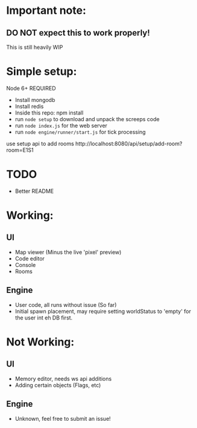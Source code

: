 # Important note:
## DO NOT expect this to work properly!
This is still heavily WIP

# Simple setup: 

Node 6+ REQUIRED

* Install mongodb
* Install redis
* Inside this repo:
	npm install
* run `node setup` to download and unpack the screeps code
* run `node index.js` for the web server
* run `node engine/runner/start.js` for tick processing

use setup api to add rooms
http://localhost:8080/api/setup/add-room?room=E1S1

# TODO
* Better README

# Working:
## UI
* Map viewer (Minus the live 'pixel' preview)
* Code editor
* Console
* Rooms

## Engine
* User code, all runs without issue (So far)
* Initial spawn placement, may require setting worldStatus to 'empty' for the user int eh DB first.

# Not Working:
## UI
* Memory editor, needs ws api additions
* Adding certain objects (Flags, etc)

## Engine
* Unknown, feel free to submit an issue!
